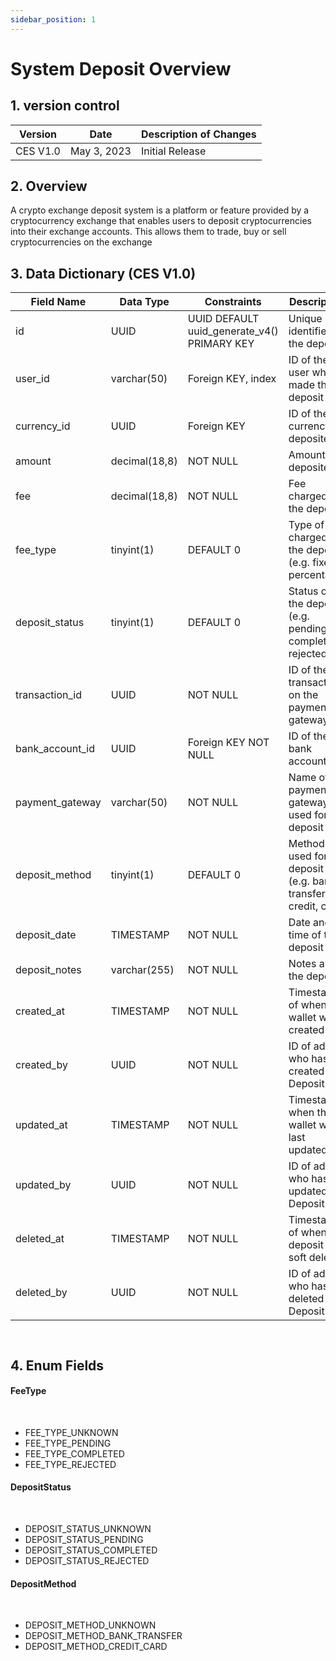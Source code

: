 ```yaml
---
sidebar_position: 1
---
```


# System Deposit Overview

## 1. version control

| Version  | Date        | Description of Changes |
| -------- | ----------- | ---------------------- |
| CES V1.0 | May 3, 2023 | Initial Release        |

## 2. Overview

A crypto exchange deposit system is a platform or feature provided by a cryptocurrency exchange that enables users to deposit cryptocurrencies into their exchange accounts. This allows them to trade, buy or sell cryptocurrencies on the exchange

## 3. Data Dictionary (CES V1.0)

| Field Name      | Data Type     | Constraints                                 | Description                                                    |
| --------------- | ------------- | ------------------------------------------- | -------------------------------------------------------------- |
| id              | UUID          | UUID DEFAULT uuid_generate_v4() PRIMARY KEY | Unique identifier for the deposit                              |
| user_id         | varchar(50)   | Foreign KEY, index                          | ID of the user who made the deposit                            |
| currency_id     | UUID          | Foreign KEY                                 | ID of the currency deposited                                   |
| amount          | decimal(18,8) | NOT NULL                                    | Amount deposited                                               |
| fee             | decimal(18,8) | NOT NULL                                    | Fee charged for the deposit                                    |
| fee_type        | tinyint(1)    | DEFAULT 0                                   | Type of fee charged for the deposit (e.g. fixed percentage)    |
| deposit_status  | tinyint(1)    | DEFAULT 0                                   | Status of the deposit (e.g. pending, completed, rejected)      |
| transaction_id  | UUID          | NOT NULL                                    | ID of the transaction on the payment gateway                   |
| bank_account_id | UUID          | Foreign KEY NOT NULL                        | ID of the bank accounts                                        |
| payment_gateway | varchar(50)   | NOT NULL                                    | Name of the payment gateway used for the deposit               |
| deposit_method  | tinyint(1)    | DEFAULT 0                                   | Method used for the deposit (e.g. bank transfer, credit, card) |
| deposit_date    | TIMESTAMP     | NOT NULL                                    | Date and time of the deposit                                   |
| deposit_notes   | varchar(255)  | NOT NULL                                    | Notes about the deposit                                        |
| created_at      | TIMESTAMP     | NOT NULL                                    | Timestamp of when the wallet was created                       |
| created_by      | UUID          | NOT NULL                                    | ID of admin who has created the Deposit                        |
| updated_at      | TIMESTAMP     | NOT NULL                                    | Timestamp when the wallet was last updated                     |
| updated_by      | UUID          | NOT NULL                                    | ID of admin who has updated the Deposit                        |
| deleted_at      | TIMESTAMP     | NOT NULL                                    | Timestamp of when the deposit was soft deleted                 |
| deleted_by      | UUID          | NOT NULL                                    | ID of admin who has deleted the Deposit                        |

`
`

## 4. Enum Fields

#### **FeeType**

&nbsp;

- FEE_TYPE_UNKNOWN
- FEE_TYPE_PENDING
- FEE_TYPE_COMPLETED
- FEE_TYPE_REJECTED

#### **DepositStatus**

&nbsp;

- DEPOSIT_STATUS_UNKNOWN
- DEPOSIT_STATUS_PENDING
- DEPOSIT_STATUS_COMPLETED
- DEPOSIT_STATUS_REJECTED

#### **DepositMethod**

&nbsp;

- DEPOSIT_METHOD_UNKNOWN
- DEPOSIT_METHOD_BANK_TRANSFER
- DEPOSIT_METHOD_CREDIT_CARD
